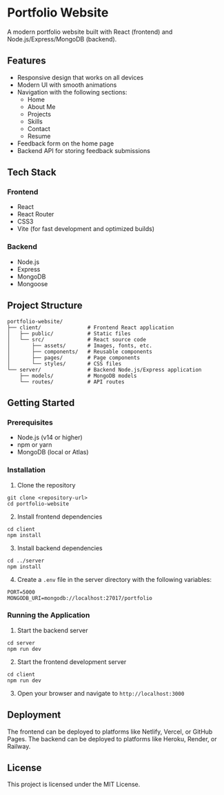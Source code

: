 # Portfolio Website

A modern portfolio website built with React (frontend) and Node.js/Express/MongoDB (backend).

## Features

- Responsive design that works on all devices
- Modern UI with smooth animations
- Navigation with the following sections:
  - Home
  - About Me
  - Projects
  - Skills
  - Contact
  - Resume
- Feedback form on the home page
- Backend API for storing feedback submissions

## Tech Stack

### Frontend
- React
- React Router
- CSS3
- Vite (for fast development and optimized builds)

### Backend
- Node.js
- Express
- MongoDB
- Mongoose

## Project Structure

```
portfolio-website/
├── client/               # Frontend React application
│   ├── public/           # Static files
│   └── src/              # React source code
│       ├── assets/       # Images, fonts, etc.
│       ├── components/   # Reusable components
│       ├── pages/        # Page components
│       └── styles/       # CSS files
└── server/               # Backend Node.js/Express application
    ├── models/           # MongoDB models
    └── routes/           # API routes
```

## Getting Started

### Prerequisites

- Node.js (v14 or higher)
- npm or yarn
- MongoDB (local or Atlas)

### Installation

1. Clone the repository
```
git clone <repository-url>
cd portfolio-website
```

2. Install frontend dependencies
```
cd client
npm install
```

3. Install backend dependencies
```
cd ../server
npm install
```

4. Create a `.env` file in the server directory with the following variables:
```
PORT=5000
MONGODB_URI=mongodb://localhost:27017/portfolio
```

### Running the Application

1. Start the backend server
```
cd server
npm run dev
```

2. Start the frontend development server
```
cd client
npm run dev
```

3. Open your browser and navigate to `http://localhost:3000`

## Deployment

The frontend can be deployed to platforms like Netlify, Vercel, or GitHub Pages.
The backend can be deployed to platforms like Heroku, Render, or Railway.

## License

This project is licensed under the MIT License.
